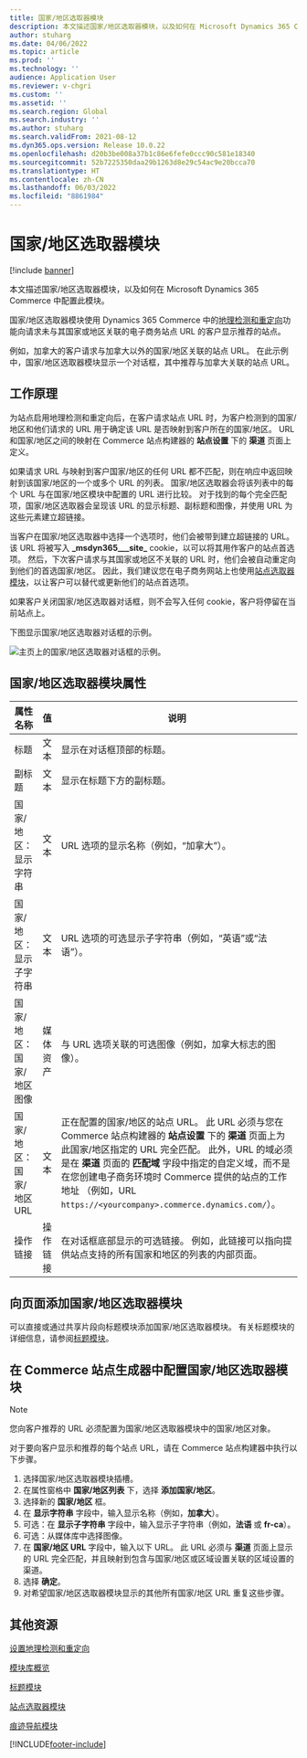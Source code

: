 ```yaml
---
title: 国家/地区选取器模块
description: 本文描述国家/地区选取器模块，以及如何在 Microsoft Dynamics 365 Commerce 中配置此模块。
author: stuharg
ms.date: 04/06/2022
ms.topic: article
ms.prod: ''
ms.technology: ''
audience: Application User
ms.reviewer: v-chgri
ms.custom: ''
ms.assetid: ''
ms.search.region: Global
ms.search.industry: ''
ms.author: stuharg
ms.search.validFrom: 2021-08-12
ms.dyn365.ops.version: Release 10.0.22
ms.openlocfilehash: d20b3be008a37b1c86e6fefe0ccc90c581e18340
ms.sourcegitcommit: 52b7225350daa29b1263d8e29c54ac9e20bcca70
ms.translationtype: HT
ms.contentlocale: zh-CN
ms.lasthandoff: 06/03/2022
ms.locfileid: "8861984"
---
```

# <a name="countryregion-picker-module"></a>国家/地区选取器模块

[!include [banner](includes/banner.md)]

本文描述国家/地区选取器模块，以及如何在 Microsoft Dynamics 365 Commerce 中配置此模块。

国家/地区选取器模块使用 Dynamics 365 Commerce 中的[地理检测和重定向](geo-detection-redirection.md)功能向请求未与其国家或地区关联的电子商务站点 URL 的客户显示推荐的站点。

例如，加拿大的客户请求与加拿大以外的国家/地区关联的站点 URL。 在此示例中，国家/地区选取器模块显示一个对话框，其中推荐与加拿大关联的站点 URL。 

## <a name="how-it-works"></a>工作原理

为站点启用地理检测和重定向后，在客户请求站点 URL 时，为客户检测到的国家/地区和他们请求的 URL 用于确定该 URL 是否映射到客户所在的国家/地区。 URL 和国家/地区之间的映射在 Commerce 站点构建器的 **站点设置** 下的 **渠道** 页面上定义。 

如果请求 URL 与映射到客户国家/地区的任何 URL 都不匹配，则在响应中返回映射到该国家/地区的一个或多个 URL 的列表。 国家/地区选取器会将该列表中的每个 URL 与在国家/地区模块中配置的 URL 进行比较。 对于找到的每个完全匹配项，国家/地区选取器会呈现该 URL 的显示标题、副标题和图像，并使用 URL 为这些元素建立超链接。

当客户在国家/地区选取器中选择一个选项时，他们会被带到建立超链接的 URL。 该 URL 将被写入 **\_msdyn365\_\_\_site\_** cookie，以可以将其用作客户的站点首选项。 然后，下次客户请求与其国家或地区不关联的 URL 时，他们会被自动重定向到他们的首选国家/地区。 因此，我们建议您在电子商务网站上也使用[站点选取器模块](site-selector.md)，以让客户可以替代或更新他们的站点首选项。 

如果客户关闭国家/地区选取器对话框，则不会写入任何 cookie，客户将停留在当前站点上。 

下图显示国家/地区选取器对话框的示例。

![主页上的国家/地区选取器对话框的示例。](./media/Geo_country-region-module-insitu.png)

## <a name="countryregion-picker-module-properties"></a>国家/地区选取器模块属性

| 属性名称              | 值       | 说明                                                  |
| -------------------------- | ----------- | ------------------------------------------------------------ |
| 标题                    | 文本        | 显示在对话框顶部的标题。       |
| 副标题                 | 文本        | 显示在标题下方的副标题。               |
| 国家/地区：显示字符串    | 文本        | URL 选项的显示名称（例如，“加拿大”）。   |
| 国家/地区：显示子字符串 | 文本        | URL 选项的可选显示子字符串（例如，“英语”或“法语”）。 |
| 国家/地区：国家/地区图像     | 媒体资产 | 与 URL 选项关联的可选图像（例如，加拿大标志的图像）。 |
| 国家/地区：国家/地区 URL       | 文本        | 正在配置的国家/地区的站点 URL。 此 URL 必须与您在 Commerce 站点构建器的 **站点设置** 下的 **渠道** 页面上为此国家/地区指定的 URL 完全匹配。 此外，URL 的域必须是在 **渠道** 页面的 **匹配域** 字段中指定的自定义域，而不是在您创建电子商务环境时 Commerce 提供的站点的工作地址 （例如，URL `https://<yourcompany>.commerce.dynamics.com/`）。 |
| 操作链接                | 操作链接 | 在对话框底部显示的可选链接。 例如，此链接可以指向提供站点支持的所有国家和地区的列表的内部页面。 |

## <a name="add-a-countryregion-picker-module-to-a-page"></a>向页面添加国家/地区选取器模块

可以直接或通过共享片段向标题模块添加国家/地区选取器模块。 有关标题模块的详细信息，请参阅[标题模块](author-header-module.md)。

## <a name="configure-the-countryregion-picker-module-in-commerce-site-builder"></a>在 Commerce 站点生成器中配置国家/地区选取器模块

> [!NOTE]
> 您向客户推荐的 URL 必须配置为国家/地区选取器模块中的国家/地区对象。

对于要向客户显示和推荐的每个站点 URL，请在 Commerce 站点构建器中执行以下步骤。

1. 选择国家/地区选取器模块插槽。
1. 在属性窗格中 **国家/地区列表** 下，选择 **添加国家/地区**。
1. 选择新的 **国家/地区** 框。
1. 在 **显示字符串** 字段中，输入显示名称（例如，**加拿大**）。
1. 可选：在 **显示子字符串** 字段中，输入显示子字符串（例如，**法语** 或 **fr-ca**）。
1. 可选：从媒体库中选择图像。
1. 在 **国家/地区 URL**  字段中，输入以下 URL。 此 URL 必须与 **渠道** 页面上显示的 URL 完全匹配，并且映射到包含与国家/地区或区域设置关联的区域设置的渠道。 
1. 选择 **确定**。
1. 对希望国家/地区选取器模块显示的其他所有国家/地区 URL 重复这些步骤。

## <a name="additional-resources"></a>其他资源

[设置地理检测和重定向](geo-detection-redirection.md)

[模块库概览](starter-kit-overview.md)

[标题模块](author-header-module.md)

[站点选取器模块](site-selector.md)

[痕迹导航模块](add-breadcrumb.md)

[!INCLUDE[footer-include](../includes/footer-banner.md)]

